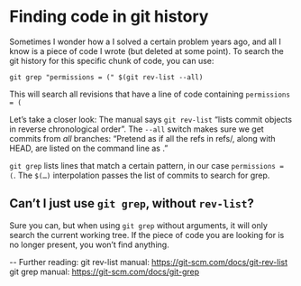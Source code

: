# Finding code in git history

Sometimes I wonder how a I solved a certain problem years ago, and all I know is a piece of code I wrote (but deleted at some point).
To search the git history for this specific chunk of code, you can use:

```
git grep "permissions = (" $(git rev-list --all)
```
This will search all revisions that have a line of code containing `permissions = (`

Let’s take a closer look:
The manual says `git rev-list` “lists commit objects in reverse chronological order”. The `--all` switch makes sure we get commits from *all* branches: “Pretend as if all the refs in refs/, along with HEAD, are listed on the command line as <commit>.” 
  
`git grep` lists lines that match a certain pattern, in our case `permissions = (`.
The `$(…)` interpolation passes the list of commits to search for grep.

## Can’t I just use `git grep`, without `rev-list`?
  
Sure you can, but when using `git grep` without arguments, it will only search the current working tree. If the piece of code you are looking for is no longer present, you won’t find anything.

--
Further reading:
git rev-list manual: https://git-scm.com/docs/git-rev-list
git grep manual: https://git-scm.com/docs/git-grep
